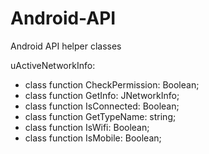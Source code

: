 # Android-API
Android API helper classes

uActiveNetworkInfo:
* class function CheckPermission: Boolean;
* class function GetInfo: JNetworkInfo;
* class function IsConnected: Boolean;
* class function GetTypeName: string;
* class function IsWifi: Boolean;
* class function IsMobile: Boolean;